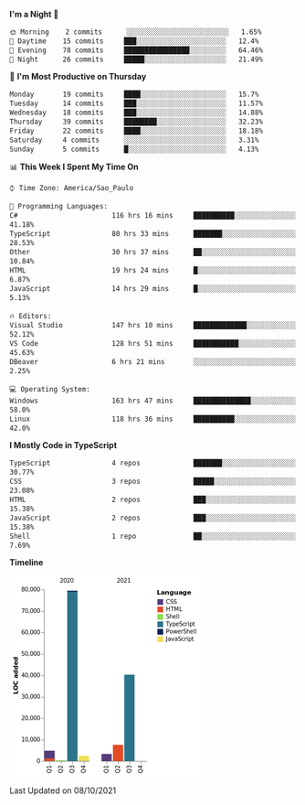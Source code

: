 <!--START_SECTION:waka-->
**I'm a Night 🦉** 

```text
🌞 Morning    2 commits      ░░░░░░░░░░░░░░░░░░░░░░░░░   1.65% 
🌆 Daytime    15 commits     ███░░░░░░░░░░░░░░░░░░░░░░   12.4% 
🌃 Evening    78 commits     ████████████████░░░░░░░░░   64.46% 
🌙 Night      26 commits     █████░░░░░░░░░░░░░░░░░░░░   21.49%

```
📅 **I'm Most Productive on Thursday** 

```text
Monday       19 commits     ████░░░░░░░░░░░░░░░░░░░░░   15.7% 
Tuesday      14 commits     ███░░░░░░░░░░░░░░░░░░░░░░   11.57% 
Wednesday    18 commits     ███░░░░░░░░░░░░░░░░░░░░░░   14.88% 
Thursday     39 commits     ████████░░░░░░░░░░░░░░░░░   32.23% 
Friday       22 commits     ████░░░░░░░░░░░░░░░░░░░░░   18.18% 
Saturday     4 commits      ░░░░░░░░░░░░░░░░░░░░░░░░░   3.31% 
Sunday       5 commits      █░░░░░░░░░░░░░░░░░░░░░░░░   4.13%

```


📊 **This Week I Spent My Time On** 

```text
⌚︎ Time Zone: America/Sao_Paulo

💬 Programming Languages: 
C#                       116 hrs 16 mins     ██████████░░░░░░░░░░░░░░░   41.18% 
TypeScript               80 hrs 33 mins      ███████░░░░░░░░░░░░░░░░░░   28.53% 
Other                    30 hrs 37 mins      ██░░░░░░░░░░░░░░░░░░░░░░░   10.84% 
HTML                     19 hrs 24 mins      █░░░░░░░░░░░░░░░░░░░░░░░░   6.87% 
JavaScript               14 hrs 29 mins      █░░░░░░░░░░░░░░░░░░░░░░░░   5.13%

🔥 Editors: 
Visual Studio            147 hrs 10 mins     █████████████░░░░░░░░░░░░   52.12% 
VS Code                  128 hrs 51 mins     ███████████░░░░░░░░░░░░░░   45.63% 
DBeaver                  6 hrs 21 mins       ░░░░░░░░░░░░░░░░░░░░░░░░░   2.25%

💻 Operating System: 
Windows                  163 hrs 47 mins     ██████████████░░░░░░░░░░░   58.0% 
Linux                    118 hrs 36 mins     ██████████░░░░░░░░░░░░░░░   42.0%

```

**I Mostly Code in TypeScript** 

```text
TypeScript               4 repos             ███████░░░░░░░░░░░░░░░░░░   30.77% 
CSS                      3 repos             █████░░░░░░░░░░░░░░░░░░░░   23.08% 
HTML                     2 repos             ███░░░░░░░░░░░░░░░░░░░░░░   15.38% 
JavaScript               2 repos             ███░░░░░░░░░░░░░░░░░░░░░░   15.38% 
Shell                    1 repo              ██░░░░░░░░░░░░░░░░░░░░░░░   7.69%

```


**Timeline**

![Chart not found](https://raw.githubusercontent.com/jonhoffmam/jonhoffmam/master/charts/bar_graph.png) 


 Last Updated on 08/10/2021
<!--END_SECTION:waka-->
